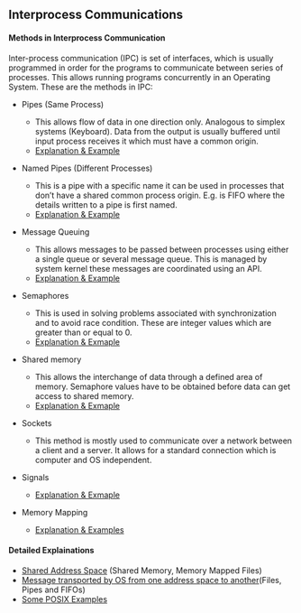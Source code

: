 ## Interprocess Communications

#### Methods in Interprocess Communication
Inter-process communication (IPC) is set of interfaces, which is usually programmed in order for the programs to communicate between series of processes. This allows running programs concurrently in an Operating System. These are the methods in IPC:

- Pipes (Same Process)
    - This allows flow of data in one direction only. Analogous to simplex systems (Keyboard). Data from the output is usually buffered until input process receives it which must have a common origin.
    - [Explanation & Example](https://www.tutorialspoint.com/inter_process_communication/inter_process_communication_pipes.htm)

- Named Pipes (Different Processes)
    - This is a pipe with a specific name it can be used in processes that don’t have a shared common process origin. E.g. is FIFO where the details written to a pipe is first named.
    - [Explanation & Example](https://www.tutorialspoint.com/inter_process_communication/inter_process_communication_named_pipes.htm)

- Message Queuing
    - This allows messages to be passed between processes using either a single queue or several message queue. This is managed by system kernel these messages are coordinated using an API.
    - [Explanation & Example](https://www.tutorialspoint.com/inter_process_communication/inter_process_communication_message_queues.htm)

- Semaphores
    - This is used in solving problems associated with synchronization and to avoid race condition. These are integer values which are greater than or equal to 0.
    - [Explanation & Exmaple](https://www.tutorialspoint.com/inter_process_communication/inter_process_communication_semaphores.htm)

- Shared memory
    - This allows the interchange of data through a defined area of memory. Semaphore values have to be obtained before data can get access to shared memory.
    - [Explanation & Exmaple](https://www.tutorialspoint.com/inter_process_communication/inter_process_communication_semaphores.htm)

- Sockets
    - This method is mostly used to communicate over a network between a client and a server. It allows for a standard connection which is computer and OS independent.

- Signals
    - [Explanation & Exmaple](https://www.tutorialspoint.com/inter_process_communication/inter_process_communication_signals.htm)

- Memory Mapping
    - [Explanation & Examples](https://www.tutorialspoint.com/inter_process_communication/inter_process_communication_memory_mapping.htm)

#### Detailed Explainations
- [Shared Address Space](https://courses.engr.illinois.edu/cs241/sp2012/lectures/29-IPC.pdf) (Shared Memory, Memory Mapped Files)
- [Message transported by OS from one address space to another](https://courses.engr.illinois.edu/cs241/sp2012/lectures/30-IPC.pdf)(Files, Pipes and FIFOs)
- [Some POSIX Examples](https://courses.engr.illinois.edu/cs241/fa2010/ppt/31-IPC.pdf)